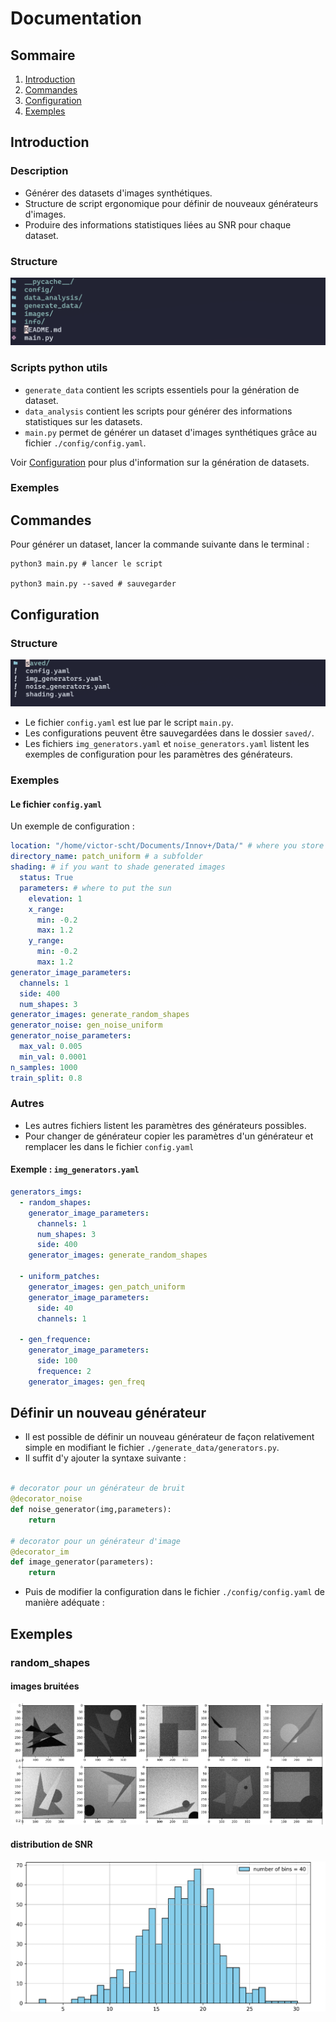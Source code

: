 # Documentation

## Sommaire

1. [Introduction](#introduction)
2. [Commandes](#commandes)
3. [Configuration](#configuration)
4. [Exemples](#exemples)

## Introduction

### Description

- Générer des datasets d'images synthétiques.
- Structure de script ergonomique pour définir de nouveaux générateurs d'images.
- Produire des informations statistiques liées au SNR pour chaque dataset.

### Structure

![mainf](./images/folder.png)

### Scripts python utils

- `generate_data` contient les scripts essentiels pour la génération de dataset.
- `data_analysis` contient les scripts pour générer des informations statistiques sur les datasets.
- `main.py` permet de générer un dataset d'images synthétiques grâce au fichier `./config/config.yaml`.

Voir [Configuration](#configuration) pour plus d'information sur la génération de datasets.

### Exemples

## Commandes

Pour générer un dataset, lancer la commande suivante dans le terminal :

```
python3 main.py # lancer le script

python3 main.py --saved # sauvegarder
```

## Configuration

### Structure

![foderc](./images/config_folder.png)

- Le fichier `config.yaml` est lue par le script `main.py`.
- Les configurations peuvent être sauvegardées dans le dossier `saved/`.
- Les fichiers `img_generators.yaml` et `noise_generators.yaml` listent les exemples de configuration pour les paramètres des générateurs.

### Exemples

#### Le fichier `config.yaml`

Un exemple de configuration :

```yaml
location: "/home/victor-scht/Documents/Innov+/Data/" # where you store your data
directory_name: patch_uniform # a subfolder
shading: # if you want to shade generated images
  status: True
  parameters: # where to put the sun
    elevation: 1
    x_range:
      min: -0.2
      max: 1.2
    y_range:
      min: -0.2
      max: 1.2
generator_image_parameters:
  channels: 1
  side: 400
  num_shapes: 3
generator_images: generate_random_shapes
generator_noise: gen_noise_uniform
generator_noise_parameters:
  max_val: 0.005
  min_val: 0.0001
n_samples: 1000
train_split: 0.8
```

### Autres

- Les autres fichiers listent les paramètres des générateurs possibles.
- Pour changer de générateur copier les paramètres d'un générateur et remplacer les dans le fichier `config.yaml`

#### Exemple : `img_generators.yaml`

```yaml
generators_imgs:
  - random_shapes:
    generator_image_parameters:
      channels: 1
      num_shapes: 3
      side: 400
    generator_images: generate_random_shapes

  - uniform_patches:
    generator_images: gen_patch_uniform
    generator_image_parameters:
      side: 40
      channels: 1

  - gen_frequence:
    generator_image_parameters:
      side: 100
      frequence: 2
    generator_images: gen_freq
```

## Définir un nouveau générateur

- Il est possible de définir un nouveau générateur de façon relativement simple en modifiant le fichier `./generate_data/generators.py`.
- Il suffit d'y ajouter la syntaxe suivante :

```python

# decorator pour un générateur de bruit
@decorator_noise
def noise_generator(img,parameters):
    return

# decorator pour un générateur d'image
@decorator_im
def image_generator(parameters):
    return


```

- Puis de modifier la configuration dans le fichier `./config/config.yaml` de manière adéquate :

## Exemples

### random_shapes

#### images bruitées

![forms](./images/noisy_forms.png)

#### distribution de SNR

![tag](./images/snr.png)
